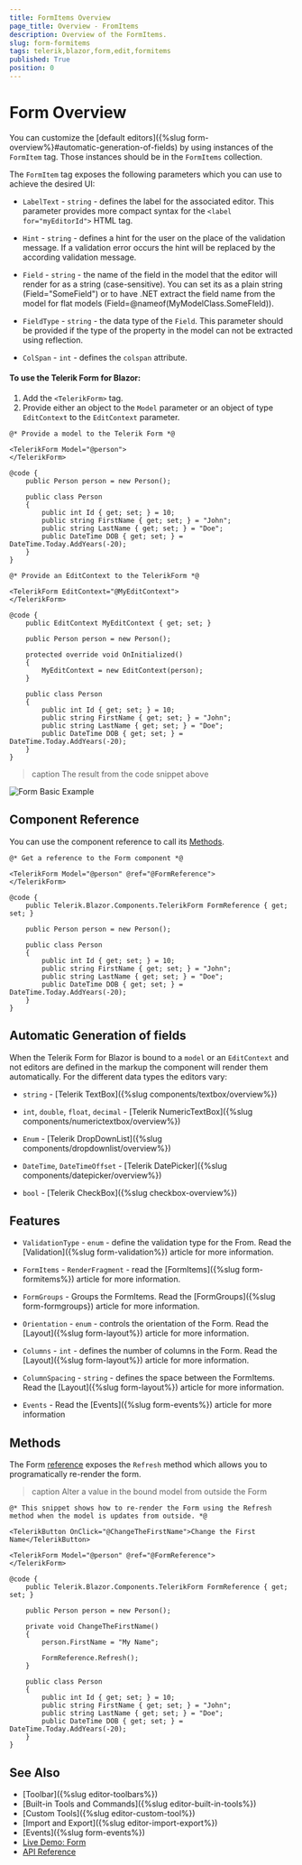 ```yaml
---
title: FormItems Overview
page_title: Overview - FromItems
description: Overview of the FormItems.
slug: form-formitems
tags: telerik,blazor,form,edit,formitems
published: True
position: 0
---
```


# Form Overview

You can customize the [default editors]({%slug form-overview%}#automatic-generation-of-fields) by using instances of the `FormItem` tag. Those instances should be in the `FormItems` collection.

The `FormItem` tag exposes the following parameters which you can use to achieve the desired UI:

* `LabelText` - `string` - defines the label for the associated editor. This parameter provides more compact syntax for the `<label for="myEditorId">` HTML tag. 

* `Hint` - `string` - defines a hint for the user on the place of the validation message. If a validation error occurs the hint will be replaced by the according validation message. 

* `Field` - `string` - the name of the field in the model that the editor will render for as a string (case-sensitive). You can set its as a plain string (Field="SomeField") or to have .NET extract the field name from the model for flat models (Field=@nameof(MyModelClass.SomeFIeld)).

* `FieldType` - `string` - the data type of the `Field`. This parameter should be provided if the type of the property in the model can not be extracted using reflection. 

* `ColSpan` - `int` - defines the `colspan` attribute. 

#### To use the Telerik Form for Blazor:

1. Add the `<TelerikForm>` tag.
1. Provide either an object to the `Model` parameter or an object of type `EditContext` to the `EditContext` parameter.

````Model
@* Provide a model to the Telerik Form *@

<TelerikForm Model="@person">
</TelerikForm>

@code {
    public Person person = new Person();

    public class Person
    {
        public int Id { get; set; } = 10;
        public string FirstName { get; set; } = "John";
        public string LastName { get; set; } = "Doe";
        public DateTime DOB { get; set; } = DateTime.Today.AddYears(-20);
    }
}
````
````EditContext
@* Provide an EditContext to the TelerikForm *@

<TelerikForm EditContext="@MyEditContext">
</TelerikForm>

@code {
    public EditContext MyEditContext { get; set; }

    public Person person = new Person();

    protected override void OnInitialized()
    {
        MyEditContext = new EditContext(person);
    }

    public class Person
    {
        public int Id { get; set; } = 10;
        public string FirstName { get; set; } = "John";
        public string LastName { get; set; } = "Doe";
        public DateTime DOB { get; set; } = DateTime.Today.AddYears(-20);
    }
}
````

>caption The result from the code snippet above

![Form Basic Example](images/form-basic-example.png)


## Component Reference

You can use the component reference to call its [Methods](#methods).


````CSHTML
@* Get a reference to the Form component *@

<TelerikForm Model="@person" @ref="@FormReference">
</TelerikForm>

@code {
    public Telerik.Blazor.Components.TelerikForm FormReference { get; set; }

    public Person person = new Person();

    public class Person
    {
        public int Id { get; set; } = 10;
        public string FirstName { get; set; } = "John";
        public string LastName { get; set; } = "Doe";
        public DateTime DOB { get; set; } = DateTime.Today.AddYears(-20);
    }
}
````

## Automatic Generation of fields

When the Telerik Form for Blazor is bound to a `model` or an `EditContext` and not editors are defined in the markup the component will render them automatically. For the different data types the editors vary:

* `string` - [Telerik TextBox]({%slug components/textbox/overview%})

* `int`, `double`, `float`, `decimal` - [Telerik NumericTextBox]({%slug components/numerictextbox/overview%})

* `Enum` - [Telerik DropDownList]({%slug components/dropdownlist/overview%})

* `DateTime`, `DateTimeOffset` - [Telerik DatePicker]({%slug components/datepicker/overview%})

* `bool` - [Telerik CheckBox]({%slug checkbox-overview%})

## Features

* `ValidationType` - `enum` - define the validation type for the From. Read the [Validation]({%slug form-validation%}) article for more information.

* `FormItems` - `RenderFragment` - read the [FormItems]({%slug form-formitems%}) article for more information.

* `FormGroups` - Groups the FormItems. Read the [FormGroups]({%slug form-formgroups}) article for more information.

* `Orientation` - `enum` - controls the orientation of the Form. Read the [Layout]({%slug form-layout%}) article for more information.
    
* `Columns` - `int` - defines the number of columns in the Form. Read the [Layout]({%slug form-layout%}) article for more information.

* `ColumnSpacing` - `string` - defines the space between the FormItems. Read the [Layout]({%slug form-layout%}) article for more information.

* `Events` - Read the [Events]({%slug form-events%}) article for more information

## Methods

The Form [reference](#component-reference) exposes the `Refresh` method which allows you to programatically re-render the form. 


>caption Alter a value in the bound model from outside the Form

````CSHTML
@* This snippet shows how to re-render the Form using the Refresh method when the model is updates from outside. *@

<TelerikButton OnClick="@ChangeTheFirstName">Change the First Name</TelerikButton>

<TelerikForm Model="@person" @ref="@FormReference">
</TelerikForm>

@code {
    public Telerik.Blazor.Components.TelerikForm FormReference { get; set; }

    public Person person = new Person();

    private void ChangeTheFirstName()
    {
        person.FirstName = "My Name";

        FormReference.Refresh();
    }

    public class Person
    {
        public int Id { get; set; } = 10;
        public string FirstName { get; set; } = "John";
        public string LastName { get; set; } = "Doe";
        public DateTime DOB { get; set; } = DateTime.Today.AddYears(-20);
    }
}
````

## See Also

  * [Toolbar]({%slug editor-toolbars%})
  * [Built-in Tools and Commands]({%slug editor-built-in-tools%})
  * [Custom Tools]({%slug editor-custom-tool%})
  * [Import and Export]({%slug editor-import-export%})
  * [Events]({%slug form-events%})
  * [Live Demo: Form](https://demos.telerik.com/blazor-ui/form/overview)
  * [API Reference](https://docs.telerik.com/blazor-ui/api/Telerik.Blazor.Components.TelerikEditor)
   
